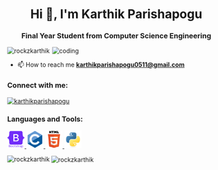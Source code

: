 
<h1 align="center">Hi 👋, I'm Karthik Parishapogu</h1>
<h3 align="center">Final Year Student from Computer Science Engineering</h3>

<img align="right" alt="coding" width="400" src="https://user-images.githubusercontent.com/55389276/140866485-8fb1c876-9a8f-4d6a-98dc-08c4981eaf70.gif">
<p align="left"> <img src="https://komarev.com/ghpvc/?username=rockzkarthik&label=Profile%20views&color=0e75b6&style=flat" alt="rockzkarthik" /> </p>

- 📫 How to reach me **karthikparishapogu0511@gmail.com**

<h3 align="left">Connect with me:</h3>
<p align="left">
<a href="https://linkedin.com/in/karthikparishapogu" target="blank"><img align="center" src="https://raw.githubusercontent.com/rahuldkjain/github-profile-readme-generator/master/src/images/icons/Social/linked-in-alt.svg" alt="karthikparishapogu" height="30" width="40" /></a>
</p>

<h3 align="left">Languages and Tools:</h3>
<p align="left"> <a href="https://getbootstrap.com" target="_blank" rel="noreferrer"> <img src="https://raw.githubusercontent.com/devicons/devicon/master/icons/bootstrap/bootstrap-plain-wordmark.svg" alt="bootstrap" width="40" height="40"/> </a> <a href="https://www.cprogramming.com/" target="_blank" rel="noreferrer"> <img src="https://raw.githubusercontent.com/devicons/devicon/master/icons/c/c-original.svg" alt="c" width="40" height="40"/> </a> <a href="https://www.w3.org/html/" target="_blank" rel="noreferrer"> <img src="https://raw.githubusercontent.com/devicons/devicon/master/icons/html5/html5-original-wordmark.svg" alt="html5" width="40" height="40"/> </a> <a href="https://www.python.org" target="_blank" rel="noreferrer"> <img src="https://raw.githubusercontent.com/devicons/devicon/master/icons/python/python-original.svg" alt="python" width="40" height="40"/> </a> </p>

<p><img align="left" src="https://github-readme-stats.vercel.app/api/top-langs?username=rockzkarthik&show_icons=true&locale=en&layout=compact" alt="rockzkarthik" /></p>

<p>&nbsp;<img align="center" src="https://github-readme-stats.vercel.app/api?username=rockzkarthik&show_icons=true&locale=en" alt="rockzkarthik" /></p>


